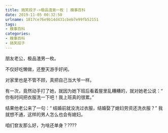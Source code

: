 ```yaml
---
title: 搞笑段子->极品渣男一枚 | 糗事百科
date: 2019-11-05 00:32:50
urlname: 1817ce76e9b14d431cbeb7e99fb52151
tags: 
- 糗事百科
categories:
- 糗事百科
- 搞笑段子
---
```

朋友老公，极品渣男一枚。

不仅好吃懒做，还整天游手好闲。

对家里也是不管不顾，真把自己当大爷一样。

有一次，竟然动手打了她，就因为她下班后看着屋里乱糟糟的，就对她老公说：“ 你有时间把衣服洗一下吧！我上班真的很累。”

结果他老公来了一句：“ 结婚前就没洗过衣服，结婚娶了媳妇劳资还洗衣服？” 我就想不通，这样的男人怎么也会有媳妇。

咱们奆友那么好，为啥还单身？????


